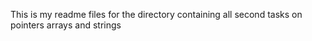 This is my readme files for the directory containing all second tasks on pointers arrays and strings
